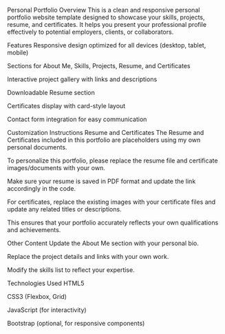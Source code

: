 Personal Portfolio
Overview
This is a clean and responsive personal portfolio website template designed to showcase your skills, projects, resume, and certificates. It helps you present your professional profile effectively to potential employers, clients, or collaborators.

Features
Responsive design optimized for all devices (desktop, tablet, mobile)

Sections for About Me, Skills, Projects, Resume, and Certificates

Interactive project gallery with links and descriptions

Downloadable Resume section

Certificates display with card-style layout

Contact form integration for easy communication

Customization Instructions
Resume and Certificates
The Resume and Certificates included in this portfolio are placeholders using my own personal documents.

To personalize this portfolio, please replace the resume file and certificate images/documents with your own.

Make sure your resume is saved in PDF format and update the link accordingly in the code.

For certificates, replace the existing images with your certificate files and update any related titles or descriptions.

This ensures that your portfolio accurately reflects your own qualifications and achievements.

Other Content
Update the About Me section with your personal bio.

Replace the project details and links with your own work.

Modify the skills list to reflect your expertise.

Technologies Used
HTML5

CSS3 (Flexbox, Grid)

JavaScript (for interactivity)

Bootstrap (optional, for responsive components)
